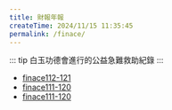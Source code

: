 ```yaml
---
title: 財報年報
createTime: 2024/11/15 11:35:45
permalink: /finace/
---
```


::: tip
白玉功德會進行的公益急難救助紀錄
:::

- [finace112-121](./finace112-121.md)
- [finace111-120](./finace111-120.md)
- [finace111-120](./finace112-121.md)